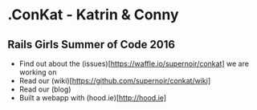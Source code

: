# .ConKat - Katrin & Conny
## Rails Girls Summer of Code 2016

- Find out about the (issues)[https://waffle.io/supernoir/conkat] we are working on
- Read our (wiki)[https://github.com/supernoir/conkat/wiki]
- Read our (blog)
- Built a webapp with (hood.ie)[http://hood.ie]
